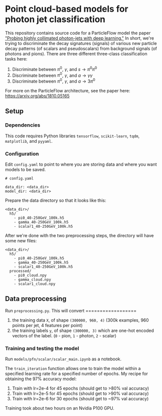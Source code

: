 # Point cloud-based models for photon jet classification

This repository contains source code for a ParticleFlow model the paper ["Probing highly collimated photon-jets with deep learning."](https://arxiv.org/abs/2203.16703) In short, we're trying to discriminate the decay signatures (signals) of various new particle decay patterns (of scalars and pseudoscalars) from background signals (of photons and pions). There are three different three-class classification tasks here:
1. Discriminate between $\pi^0$, $\gamma$, and $s\rightarrow \pi^0\pi^0$
2. Discriminate between $\pi^0$, $\gamma$, and $a\rightarrow \gamma\gamma$
3. Discriminate between $\pi^0$, $\gamma$, and $a\rightarrow 3\pi^0$

For more on the ParticleFlow architecture, see the paper here: https://arxiv.org/abs/1810.05165

## Setup

### Dependencies

This code requires Python libraries `tensorflow`, `scikit-learn`, `tqdm`, `matplotlib`, and `pyyaml`.

### Configuration

Edit `config.yaml` to point to where you are storing data and where you want models to be saved.

```
# config.yaml

data_dir: <data_dir>
model_dir: <data_dir>
```

Prepare the data directory so that it looks like this:

```
<data_dir>/
  h5/
    - pi0_40-250GeV_100k.h5
    - gamma_40-250GeV_100k.h5
    - scalar1_40-250GeV_100k.h5
```

After we're done with the two preprocessing steps, the directory will have some new files:

```
<data_dir>/
  h5/
    - pi0_40-250GeV_100k.h5
    - gamma_40-250GeV_100k.h5
    - scalar1_40-250GeV_100k.h5
  processed/
    - pi0_cloud.npy
    - gamma_cloud.npy
    - scalar1_cloud.npy
```

## Data preprocessing

Run `preprocessing.py`. This will convert ==================

1. the training data `X`, of shape `(300000, 960, 4)` (300k examples, 960 points per jet, 4 features per point)
2. the training labels `y`, of shape `(300000, 3)` which are one-hot encoded vectors of the label. (`0` - pion, `1` - photon, `2` - scalar)

### Training and testing the model

Run `models/pfn/scalar/scalar_main.ipynb` as a notebook.

The `train_iteration` function allows one to train the model within a specified learning rate for a specified number of epochs. My recipe for obtaining the 97% accuracy model:

1. Train with lr=2e-4 for 45 epochs (should get to >80% val accuracy)
2. Train with lr=2e-5 for 45 epochs (should get to >90% val accuracy)
3. Train with lr=2e-6 for 30 epochs (should get to ~97% val accuracy)

Training took about two hours on an Nvidia P100 GPU.
